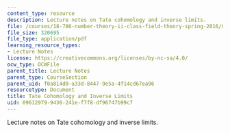 ```yaml
---
content_type: resource
description: Lecture notes on Tate cohomology and inverse limits.
file: /courses/18-786-number-theory-ii-class-field-theory-spring-2016/096129799436241ef7f8df96747b99c7_MIT18_786S16_lec8.pdf
file_size: 320695
file_type: application/pdf
learning_resource_types:
- Lecture Notes
license: https://creativecommons.org/licenses/by-nc-sa/4.0/
ocw_type: OCWFile
parent_title: Lecture Notes
parent_type: CourseSection
parent_uid: f0a814d0-a33d-8447-9e5a-4f14cd67ea96
resourcetype: Document
title: Tate Cohomology and Inverse Limits
uid: 09612979-9436-241e-f7f8-df96747b99c7
---
```

Lecture notes on Tate cohomology and inverse limits.